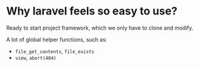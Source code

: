 # Why laravel feels so easy to use?

Ready to start project framework,
which we only have to clone and modify.

A lot of global helper functions, such as:
- `file_get_contents`, `file_exists`
- `view`, `abort(404)`


